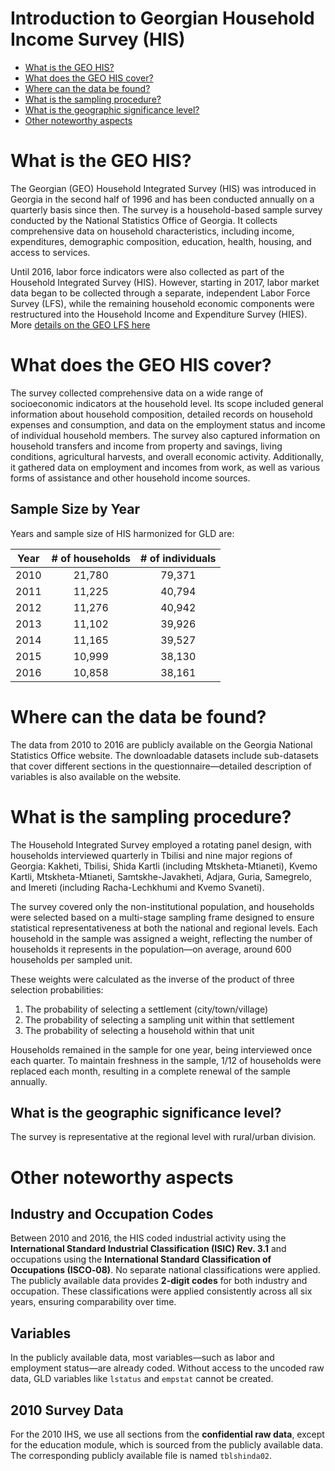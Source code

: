 # Introduction to Georgian Household Income Survey (HIS)

- [What is the GEO HIS?](#what-is-the-geo-his)
- [What does the GEO HIS cover?](#what-does-the-geo-his-cover)
- [Where can the data be found?](#where-can-the-data-be-found)
- [What is the sampling procedure?](#what-is-the-sampling-procedure)
- [What is the geographic significance level?](#what-is-the-geographic-significance-level)
- [Other noteworthy aspects](#other-noteworthy-aspects)

# What is the GEO HIS?

The Georgian (GEO) Household Integrated Survey (HIS) was introduced in Georgia in the second half of 1996 and has been conducted annually on a quarterly basis since then. The survey is a household-based sample survey conducted by the National Statistics Office of Georgia. It collects comprehensive data on household characteristics, including income, expenditures, demographic composition, education, health, housing, and access to services.

Until 2016, labor force indicators were also collected as part of the Household Integrated Survey (HIS). However, starting in 2017, labor market data began to be collected through a separate, independent Labor Force Survey (LFS), while the remaining household economic components were restructured into the Household Income and Expenditure Survey (HIES). More [details on the GEO LFS here](https://github.com/worldbank/gld/blob/main/Support/B%20-%20Country%20Survey%20Details/GEO/LFS/1.%20Introduction%20to%20Georgian%20LFS.md)

# What does the GEO HIS cover?

The survey collected comprehensive data on a wide range of socioeconomic indicators at the household level. Its scope included general information about household composition, detailed records on household expenses and consumption, and data on the employment status and income of individual household members. The survey also captured information on household transfers and income from property and savings, living conditions, agricultural harvests, and overall economic activity. Additionally, it gathered data on employment and incomes from work, as well as various forms of assistance and other household income sources.

## Sample Size by Year

Years and sample size of HIS harmonized for GLD are:

| Year | # of households | # of individuals |
|:----:|:--------------:|:-----------------:|
| 2010 | 21,780         | 79,371            |
| 2011 | 11,225         | 40,794            |
| 2012 | 11,276         | 40,942            |
| 2013 | 11,102         | 39,926            |
| 2014 | 11,165         | 39,527            |
| 2015 | 10,999         | 38,130            |
| 2016 | 10,858         | 38,161            |

# Where can the data be found?

The data from 2010 to 2016 are publicly available on the Georgia National Statistics Office website. The downloadable datasets include sub-datasets that cover different sections in the questionnaire—detailed description of variables is also available on the website.

# What is the sampling procedure?

The Household Integrated Survey employed a rotating panel design, with households interviewed quarterly in Tbilisi and nine major regions of Georgia: Kakheti, Tbilisi, Shida Kartli (including Mtskheta-Mtianeti), Kvemo Kartli, Mtskheta-Mtianeti, Samtskhe-Javakheti, Adjara, Guria, Samegrelo, and Imereti (including Racha-Lechkhumi and Kvemo Svaneti).

The survey covered only the non-institutional population, and households were selected based on a multi-stage sampling frame designed to ensure statistical representativeness at both the national and regional levels. Each household in the sample was assigned a weight, reflecting the number of households it represents in the population—on average, around 600 households per sampled unit.

These weights were calculated as the inverse of the product of three selection probabilities: 

1. The probability of selecting a settlement (city/town/village)
2. The probability of selecting a sampling unit within that settlement  
3. The probability of selecting a household within that unit

Households remained in the sample for one year, being interviewed once each quarter. To maintain freshness in the sample, 1/12 of households were replaced each month, resulting in a complete renewal of the sample annually.

## What is the geographic significance level?

The survey is representative at the regional level with rural/urban division.

# Other noteworthy aspects

## Industry and Occupation Codes

Between 2010 and 2016, the HIS coded industrial activity using the **International Standard Industrial Classification (ISIC) Rev. 3.1** and occupations using the **International Standard Classification of Occupations (ISCO‑08)**. No separate national classifications were applied. The publicly available data provides **2-digit codes** for both industry and occupation. These classifications were applied consistently across all six years, ensuring comparability over time.

## Variables

In the publicly available data, most variables—such as labor and employment status—are already coded. Without access to the uncoded raw data, GLD variables like `lstatus` and `empstat` cannot be created.

## 2010 Survey Data

For the 2010 IHS, we use all sections from the **confidential raw data**, except for the education module, which is sourced from the publicly available data. The corresponding publicly available file is named `tblshinda02`.

